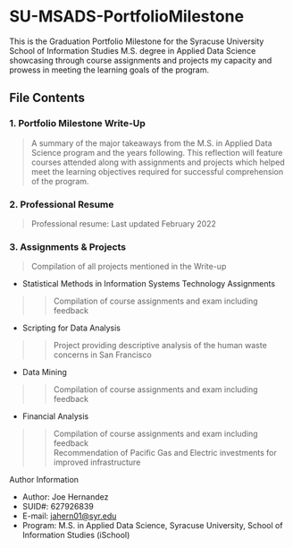 # SU-MSADS-PortfolioMilestone
This is the Graduation Portfolio Milestone for the Syracuse University School of Information Studies M.S. degree in Applied Data Science showcasing through course assignments and projects my capacity and prowess in meeting the learning goals of the program.
## File Contents
### 1. Portfolio Milestone Write-Up
>A summary of the major takeaways from the M.S. in Applied Data Science program and the years following. This reflection will feature courses attended along with assignments and projects which helped meet the learning objectives required for successful comprehension of the program.
### 2. Professional Resume
>Professional resume: Last updated February 2022
### 3. Assignments & Projects
>Compilation of all projects mentioned in the Write-up
- Statistical Methods in Information Systems Technology Assignments
>>Compilation of course assignments and exam including feedback
- Scripting for Data Analysis
>>Project providing descriptive analysis of the human waste concerns in San Francisco
- Data Mining
>>Compilation of course assignments and exam including feedback
- Financial Analysis
>>Compilation of course assignments and exam including feedback <br />
>>Recommendation of Pacific Gas and Electric investments for improved infrastructure

Author Information
- Author: Joe Hernandez
- SUID#: 627926839
- E-mail: jahern01@syr.edu
- Program: M.S. in Applied Data Science, Syracuse University, School of Information Studies (iSchool)
